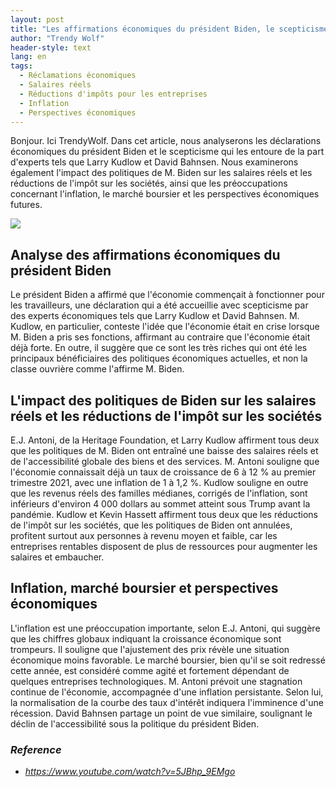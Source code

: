 ```yaml
---
layout: post
title: "Les affirmations économiques du président Biden, le scepticisme des experts et les inquiétudes concernant l'inflation et le marché boursier"
author: "Trendy Wolf"
header-style: text
lang: en
tags:
  - Réclamations économiques
  - Salaires réels
  - Réductions d'impôts pour les entreprises
  - Inflation
  - Perspectives économiques
---
```


Bonjour. Ici TrendyWolf. Dans cet article, nous analyserons les déclarations économiques du président Biden et le scepticisme qui les entoure de la part d'experts tels que Larry Kudlow et David Bahnsen. Nous examinerons également l'impact des politiques de M. Biden sur les salaires réels et les réductions de l'impôt sur les sociétés, ainsi que les préoccupations concernant l'inflation, le marché boursier et les perspectives économiques futures.

<img
    src="https://i.ytimg.com/vi/5JBhp_9EMgo/hqdefault.jpg"
/>


## Analyse des affirmations économiques du président Biden
Le président Biden a affirmé que l'économie commençait à fonctionner pour les travailleurs, une déclaration qui a été accueillie avec scepticisme par des experts économiques tels que Larry Kudlow et David Bahnsen. M. Kudlow, en particulier, conteste l'idée que l'économie était en crise lorsque M. Biden a pris ses fonctions, affirmant au contraire que l'économie était déjà forte. En outre, il suggère que ce sont les très riches qui ont été les principaux bénéficiaires des politiques économiques actuelles, et non la classe ouvrière comme l'affirme M. Biden.

## L'impact des politiques de Biden sur les salaires réels et les réductions de l'impôt sur les sociétés
E.J. Antoni, de la Heritage Foundation, et Larry Kudlow affirment tous deux que les politiques de M. Biden ont entraîné une baisse des salaires réels et de l'accessibilité globale des biens et des services. M. Antoni souligne que l'économie connaissait déjà un taux de croissance de 6 à 12 % au premier trimestre 2021, avec une inflation de 1 à 1,2 %. Kudlow souligne en outre que les revenus réels des familles médianes, corrigés de l'inflation, sont inférieurs d'environ 4 000 dollars au sommet atteint sous Trump avant la pandémie. Kudlow et Kevin Hassett affirment tous deux que les réductions de l'impôt sur les sociétés, que les politiques de Biden ont annulées, profitent surtout aux personnes à revenu moyen et faible, car les entreprises rentables disposent de plus de ressources pour augmenter les salaires et embaucher.

## Inflation, marché boursier et perspectives économiques
L'inflation est une préoccupation importante, selon E.J. Antoni, qui suggère que les chiffres globaux indiquant la croissance économique sont trompeurs. Il souligne que l'ajustement des prix révèle une situation économique moins favorable. Le marché boursier, bien qu'il se soit redressé cette année, est considéré comme agité et fortement dépendant de quelques entreprises technologiques. M. Antoni prévoit une stagnation continue de l'économie, accompagnée d'une inflation persistante. Selon lui, la normalisation de la courbe des taux d'intérêt indiquera l'imminence d'une récession. David Bahnsen partage un point de vue similaire, soulignant le déclin de l'accessibilité sous la politique du président Biden.


### _Reference_
- _https://www.youtube.com/watch?v=5JBhp_9EMgo_

